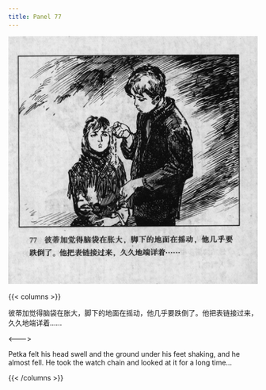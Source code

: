 ```yaml
---
title: Panel 77
---
```


![biao page](./../../images/biao/seifert0726_biao_0081_077.jpg)

{{< columns >}}

彼蒂加觉得脑袋在胀大，脚下的地面在摇动，他几乎要跌倒了。他把表链接过来，久久地端详着......

<--->

Petka felt his head swell and the ground under his feet shaking, and he almost fell. He took the watch chain and looked at it for a long time…

{{< /columns >}}